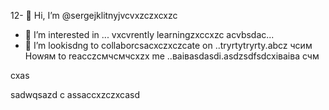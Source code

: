 12- 👋  Hi, I’m @sergejklitnyjvcvxzczxcxzc
- 👀 I’m interested in ...
vxcvrently learningzxccxzc acvbsdac...
- 💞️ I’m lookisdng to collaborcsacxczxczcate on ..tryrtytryrty.abcz
чсим Howям to reacczсмчсмчсxzx me ..ваіваsdasdі.asdzsdfsdcxіваіва
счм
<!---as
sergejklitnyj/sergejklitnyj hjkhjkis a asd✨ casxzcspecisadal  x✨ repository because its `README.md` (this filevc) appears on your GitHиcvbаub profile.x
You can cnmclick the Prevcxview link to take a look at your changes.ads
--->cxas
sadwqsazd
c
assaccxzczxcasd
